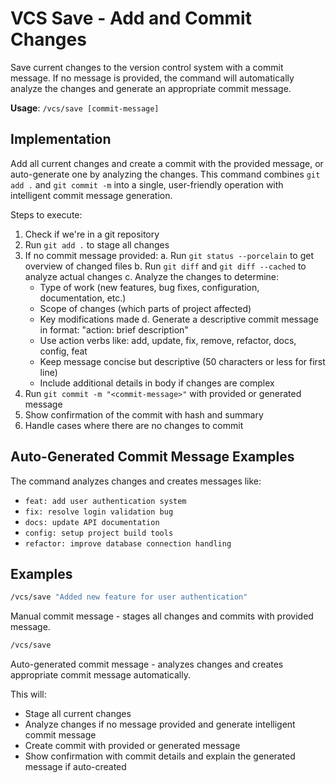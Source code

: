 # VCS Save - Add and Commit Changes

Save current changes to the version control system with a commit message. If no message is provided, the command will automatically analyze the changes and generate an appropriate commit message.

**Usage**: `/vcs/save [commit-message]`

## Implementation

Add all current changes and create a commit with the provided message, or auto-generate one by analyzing the changes. This command combines `git add .` and `git commit -m` into a single, user-friendly operation with intelligent commit message generation.

Steps to execute:
1. Check if we're in a git repository
2. Run `git add .` to stage all changes
3. If no commit message provided:
   a. Run `git status --porcelain` to get overview of changed files
   b. Run `git diff` and `git diff --cached` to analyze actual changes
   c. Analyze the changes to determine:
      - Type of work (new features, bug fixes, configuration, documentation, etc.)
      - Scope of changes (which parts of project affected)
      - Key modifications made
   d. Generate a descriptive commit message in format: "action: brief description"
      - Use action verbs like: add, update, fix, remove, refactor, docs, config, feat
      - Keep message concise but descriptive (50 characters or less for first line)
      - Include additional details in body if changes are complex
4. Run `git commit -m "<commit-message>"` with provided or generated message
5. Show confirmation of the commit with hash and summary
6. Handle cases where there are no changes to commit

## Auto-Generated Commit Message Examples

The command analyzes changes and creates messages like:
- `feat: add user authentication system`
- `fix: resolve login validation bug`
- `docs: update API documentation`
- `config: setup project build tools`
- `refactor: improve database connection handling`

## Examples

```bash
/vcs/save "Added new feature for user authentication"
```
Manual commit message - stages all changes and commits with provided message.

```bash
/vcs/save
```
Auto-generated commit message - analyzes changes and creates appropriate commit message automatically.

This will:
- Stage all current changes
- Analyze changes if no message provided and generate intelligent commit message
- Create commit with provided or generated message
- Show confirmation with commit details and explain the generated message if auto-created